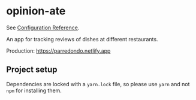 # opinion-ate

See [Configuration Reference](https://cli.vuejs.org/config/).

An app for tracking reviews of dishes at different restaurants.

Production: <https://parredondo.netlify.app>

## Project setup

Dependencies are locked with a `yarn.lock` file, so please use `yarn` and not `npm` for installing them.
